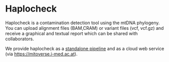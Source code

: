 # Haplocheck

Haplocheck is a contamination detection tool using the mtDNA phylogeny. You can upload alignment files (BAM,CRAM) or variant files (vcf, vcf.gz) and receive a graphical and textual report which can be shared with collaborators. 

We provide haplocheck as a [standalone pipeline](https://github.com/genepi/haplocheck#run-haplocheck-locally) and as a cloud web service (via https://mitoverse.i-med.ac.at).